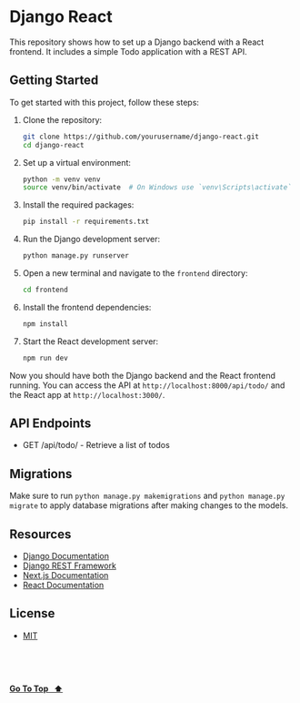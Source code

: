 # Django React

This repository shows how to set up a Django backend with a React frontend. It includes a simple Todo application with a REST API.

## Getting Started

To get started with this project, follow these steps:

1. Clone the repository:

   ```bash
   git clone https://github.com/yourusername/django-react.git
   cd django-react
   ```

2. Set up a virtual environment:

   ```bash
   python -m venv venv
   source venv/bin/activate  # On Windows use `venv\Scripts\activate`
   ```

3. Install the required packages:

   ```bash
   pip install -r requirements.txt
   ```

4. Run the Django development server:

   ```bash
   python manage.py runserver
   ```

5. Open a new terminal and navigate to the `frontend` directory:

   ```bash
   cd frontend
   ```

6. Install the frontend dependencies:

   ```bash
   npm install
   ```

7. Start the React development server:

   ```bash
   npm run dev
   ```

Now you should have both the Django backend and the React frontend running. You can access the API at `http://localhost:8000/api/todo/` and the React app at `http://localhost:3000/`.

## API Endpoints

- GET /api/todo/ - Retrieve a list of todos

## Migrations

Make sure to run `python manage.py makemigrations` and `python manage.py migrate` to apply database migrations after making changes to the models.

## Resources

- [Django Documentation](https://www.djangoproject.com/)
- [Django REST Framework](https://www.django-rest-framework.org/)
- [Next.js Documentation](https://nextjs.org/docs)
- [React Documentation](https://reactjs.org/docs/getting-started.html)

## License

- [MIT](LICENSE.md)

&nbsp;

&nbsp;

[**Go To Top &nbsp; ⬆️**](#django-react)
